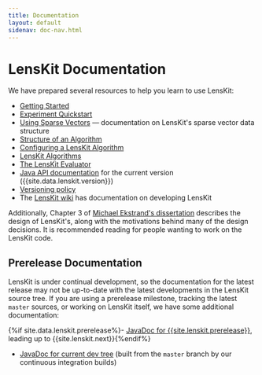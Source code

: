 ```yaml
---
title: Documentation
layout: default
sidenav: doc-nav.html
---
```


# LensKit Documentation

[wiki]: https://github.com/grouplens/lenskit/wiki/

We have prepared several resources to help you learn to use LensKit:

- [Getting Started](getting-started/)
- [Experiment Quickstart](evaluator/quickstart/)
- [Using Sparse Vectors](sparse-vectors/) — documentation on LensKit's sparse vector data structure
- [Structure of an Algorithm](structure/)
- [Configuring a LensKit Algorithm](configuration/)
- [LensKit Algorithms](algorithms/)
- [The LensKit Evaluator](evaluator/)
- [Java API documentation](/apidocs/) for the current version
  ({{site.data.lenskit.version}})
- [Versioning policy](versioning)
- The [LensKit wiki](http://github.com/lenskit/lenskit/wiki) has documentation
  on developing LensKit

Additionally, Chapter 3 of [Michael Ekstrand's
dissertation](http://elehack.net/research/thesis/) describes the design of
LensKit's, along with the motivations behind many of the design decisions.  It
is recommended reading for people wanting to work on the LensKit code.

## Prerelease Documentation

LensKit is under continual development, so the documentation for the latest release may not be up-to-date with the latest developments in the LensKit source tree.  If you are using a prerelease milestone, tracking the latest `master` sources, or working on LensKit itself, we have some additional documentation:

{%if site.data.lenskit.prerelease%}- [JavaDoc for {{site.lenskit.prerelease}}](/next/apidocs/), leading up to {{site.lenskit.next}}{%endif%}
- [JavaDoc for current dev tree](/master/apidocs/) (built from the `master` branch by our continuous integration builds)
